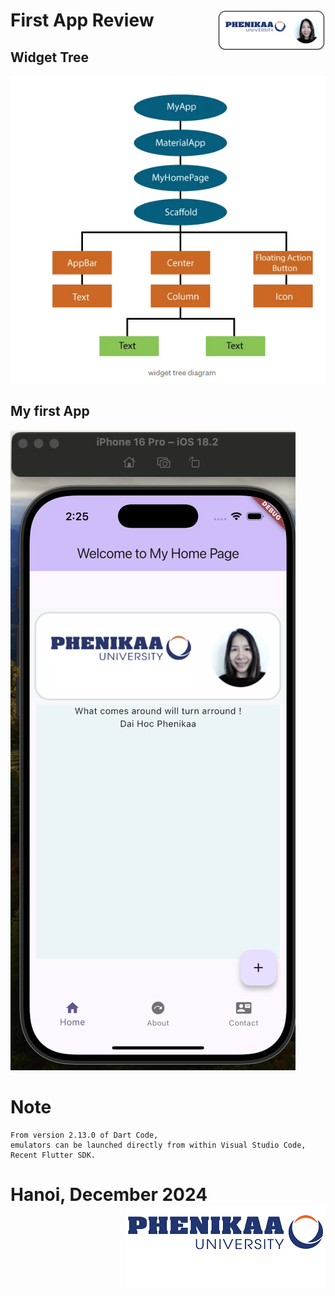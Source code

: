 # First App Review <img src ="demo/nglthu.png" align = "right">

## Widget Tree

<img src ="demo/tree.png">


## My first App

<img src ="demo/fristApp.png">



# Note


```
From version 2.13.0 of Dart Code,
emulators can be launched directly from within Visual Studio Code,
Recent Flutter SDK.
```

# Hanoi, December 2024 <img src ="demo/logo.png" align = "right">

